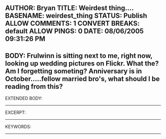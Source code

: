 AUTHOR: Bryan
TITLE: Weirdest  thing....
BASENAME: weirdest_thing
STATUS: Publish
ALLOW COMMENTS: 1
CONVERT BREAKS: __default__
ALLOW PINGS: 0
DATE: 08/06/2005 09:31:26 PM
-----
BODY:
Frulwinn is sitting next to me, right now, looking up wedding pictures on Flickr. 
What the? Am I forgetting someting? Anniversary is in October.....fellow married bro's, what should I be reading from this?
-----
EXTENDED BODY:

-----
EXCERPT:

-----
KEYWORDS:

-----


